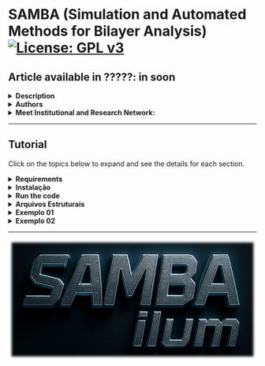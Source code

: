 # SAMBA (Simulation and Automated Methods for Bilayer Analysis) [![License: GPL v3](https://img.shields.io/badge/License-GPLv3-blue.svg)](https://www.gnu.org/licenses/gpl-3.0)
## Article available in ?????: in soon

<details>
<summary><strong>Description</strong></summary>
  
SAMBA is an open-source Python 3 code capable of:
- Automating the generation of twisted homo- and heterobilayers using the coincidence lattice method, ensuring low lattice mismatch and a wide variety of twist angles.
- Automating DFT calculations via the VASP code in a high-throughput approach, including the creation of input files for different types of DFT calculations, along with a customized execution job.
- Analyzing and extracting results, producing high-quality plots (via the VASProcar code) of various structural and electronic properties, as well as storing the data in JSON files.

</details>

<details>
<summary><strong>Authors</strong></summary>
  
- Augusto de Lelis Araújo ([ORCID](https://orcid.org/0000-0002-6835-6113))
- Adalberto Fazzio ([ORCID](https://orcid.org/0000-0001-5384-7676))
- Felipe Castro de Lima ([ORCID](https://orcid.org/0000-0002-2937-2620))
- Pedro Henrique Sophia ([ORCID](https://orcid.org/0009-0007-5428-0596))

</details>

<details>
<summary><strong>Meet Institutional and Research Network:</strong></summary>
  
- Ilum - School of Science [link](https://ilum.cnpem.br/en/)
- CNPEM - The Brazilian Center for Research in Energy and Materials [link](https://cnpem.br/en/)
- INCT - Materials Informatics [link](https://inct-mi.pesquisa.ufabc.edu.br/)
- midb.cloud database [link](https://midb.cloud/)

</details>

-------------------------------

## Tutorial
Click on the topics below to expand and see the details for each section.

<details>
<summary><strong>Requirements</strong></summary>

Make sure you have the following requirements:
- Linux or Windows environment for bilayer generation
- Linux environment for high-throughput DFT (requires VASPkit installed)
- Python 3.8+
- Python virtual environment is recommended (`venv` or `conda`)
- Pseudopotential files (The VASP terms of use do not allow redistributing, publishing, or sharing the POTCAR files)

</details>

<details>
<summary><strong>Instalação</strong></summary>
  
The latest version of the SAMBA code can be installed using the Python Package Index ([link](https://pypi.org/project/SAMBA-ilum/)) via the command:
```bash
pip install samba_ilum
```
During the installation, SAMBA checks the existence of the following Python modules:
- vasprocar [link](https://pypi.org/project/vasprocar/)
- pymatgen [link](https://pypi.org/project/pymatgen/)
- scipy [link](https://pypi.org/project/scipy/)
- numpy [link](https://pypi.org/project/numpy/)
- matplotlib [link](https://pypi.org/project/matplotlib/)
- plotly [link](https://pypi.org/project/plotly/)

</details>

<details>
<summary><strong>Run the code</strong></summary>
  
For run the code, the user must use the command below in the work directory.
```bash
python -m samba_ilum
```
or
```bash
python3 -m samba_ilum
```

</details>





<details>
<summary><strong>Arquivos Estruturais</strong></summary>

### Formatos Suportados
O código utiliza arquivos no formato `POSCAR` (usado pelo VASP) ou `.xyz` para ler as coordenadas atômicas iniciais. A estrutura do arquivo deve seguir o padrão convencional.

**Exemplo de estrutura de diretório:**

</details>




<details>
<summary><strong>Exemplo 01</strong></summary>

### Formatos Suportados
O código utiliza arquivos no formato `POSCAR` (usado pelo VASP) ou `.xyz` para ler as coordenadas atômicas iniciais. A estrutura do arquivo deve seguir o padrão convencional.

**Exemplo de estrutura de diretório:**

</details>






<details>
<summary><strong>Exemplo 02</strong></summary>

### Formatos Suportados
O código utiliza arquivos no formato `POSCAR` (usado pelo VASP) ou `.xyz` para ler as coordenadas atômicas iniciais. A estrutura do arquivo deve seguir o padrão convencional.

**Exemplo de estrutura de diretório:**

</details>


------------------------------------------------------------------------

<img src="etc/figures/logo.png">
